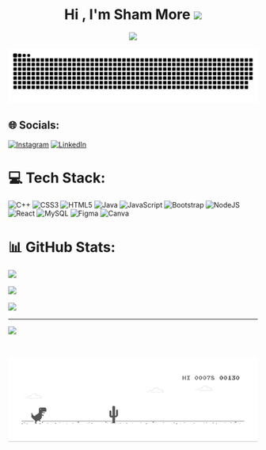  <h1 align="center">Hi , I'm Sham More <img src="https://media.giphy.com/media/hvRJCLFzcasrR4ia7z/giphy.gif" width="35"></h1>
<p align="center">
  <a href="https://github.com/DenverCoder1/readme-typing-svg"><img src="https://readme-typing-svg.herokuapp.com?lines=Computer+Science+Student;DS%20|%20Algorithms%20|%20OOP%20;Competitive+Programmer;Always%20learning%20new%20things&center=true&width=500&height=50"></a>
</p>

<div align="center">
  <a href="https://1999azzar.github.io/1999AZZAR/">
  <img  src="https://github.com/1999AZZAR/1999AZZAR/blob/main/resources/img/grid-snake.svg"
       alt="snake" /></a>
</div>

## 🌐 Socials:
[![Instagram](https://img.shields.io/badge/Instagram-%23E4405F.svg?logo=Instagram&logoColor=white)](https://instagram.com/its_sham97) [![LinkedIn](https://img.shields.io/badge/LinkedIn-%230077B5.svg?logo=linkedin&logoColor=white)](https://linkedin.com/in/sgmore456) 

# 💻 Tech Stack:
![C++](https://img.shields.io/badge/c++-%2300599C.svg?style=plastic&logo=c%2B%2B&logoColor=white) ![CSS3](https://img.shields.io/badge/css3-%231572B6.svg?style=plastic&logo=css3&logoColor=white) ![HTML5](https://img.shields.io/badge/html5-%23E34F26.svg?style=plastic&logo=html5&logoColor=white) ![Java](https://img.shields.io/badge/java-%23ED8B00.svg?style=plastic&logo=java&logoColor=white) ![JavaScript](https://img.shields.io/badge/javascript-%23323330.svg?style=plastic&logo=javascript&logoColor=%23F7DF1E) ![Bootstrap](https://img.shields.io/badge/bootstrap-%23563D7C.svg?style=plastic&logo=bootstrap&logoColor=white) ![NodeJS](https://img.shields.io/badge/node.js-6DA55F?style=plastic&logo=node.js&logoColor=white) ![React](https://img.shields.io/badge/react-%2320232a.svg?style=plastic&logo=react&logoColor=%2361DAFB) ![MySQL](https://img.shields.io/badge/mysql-%2300f.svg?style=plastic&logo=mysql&logoColor=white) 	![Figma](https://img.shields.io/badge/figma-%23F24E1E.svg?style=plastic&logo=figma&logoColor=white) ![Canva](https://img.shields.io/badge/Canva-%2300C4CC.svg?style=plastic&logo=Canva&logoColor=white)

 
 
# 📊 GitHub Stats:
![](https://github-readme-stats.vercel.app/api?username=Sham-More&theme=nightowl&hide_border=false&include_all_commits=false&count_private=false)<br/>


![](https://github-readme-streak-stats.herokuapp.com/?user=Sham-More&theme=nightowl&hide_border=false)<br/>

![](https://github-readme-stats.vercel.app/api/top-langs/?username=Sham-More&theme=nightowl&hide_border=false&include_all_commits=false&count_private=false&layout=compact)

 

---
[![](https://visitcount.itsvg.in/api?id=Sham-More&icon=6&color=0)](https://visitcount.itsvg.in)
 
  <br/>
  
  ![Dino](https://raw.githubusercontent.com/wangningkai/wangningkai/master/assets/dino.gif)

 
  
